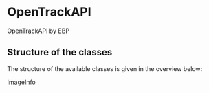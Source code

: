 # OpenTrackAPI
OpenTrackAPI by EBP

## Structure of the classes
The structure of the available classes is given in the overview below: 

[ImageInfo](Images/Structure.png)
